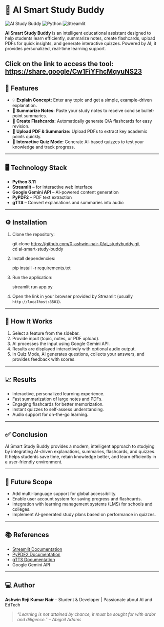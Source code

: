 # 🤖 AI Smart Study Buddy

![AI Study Buddy](https://img.shields.io/badge/Status-Prototype-blue)
![Python](https://img.shields.io/badge/Python-3.11-green)
![Streamlit](https://img.shields.io/badge/Streamlit-v1.28-orange)

**AI Smart Study Buddy** is an intelligent educational assistant designed to help students learn efficiently, summarize notes, create flashcards, upload PDFs for quick insights, and generate interactive quizzes. Powered by AI, it provides personalized, real-time learning support.

Click on the link to access the tool: https://share.google/Cw1FiYFhcMqyuNS23 
---

## 🚀 Features

- 💡 **Explain Concept:** Enter any topic and get a simple, example-driven explanation.
- 📝 **Summarize Notes:** Paste your study notes to receive concise bullet-point summaries.
- 🎴 **Create Flashcards:** Automatically generate Q/A flashcards for easy revision.
- 📂 **Upload PDF & Summarize:** Upload PDFs to extract key academic points quickly.
- 🧠 **Interactive Quiz Mode:** Generate AI-based quizzes to test your knowledge and track progress.

---

## 🖥️ Technology Stack

- **Python 3.11**
- **Streamlit** – for interactive web interface
- **Google Gemini API** – AI-powered content generation
- **PyPDF2** – PDF text extraction
- **gTTS** – Convert explanations and summaries into audio

---

## ⚙️ Installation

1. Clone the repository:

   git clone https://github.com/0-ashwin-nair-0/ai_studybuddy.git <br>
   cd ai-smart-study-buddy

2. Install dependencies:

   pip install -r requirements.txt

3. Run the application:

   streamlit run app.py

4. Open the link in your browser provided by Streamlit (usually `http://localhost:8501`).

---

## 🧠 How It Works

1. Select a feature from the sidebar.  
2. Provide input (topic, notes, or PDF upload).  
3. AI processes the input using Google Gemini API.  
4. Results are displayed interactively with optional audio output.  
5. In Quiz Mode, AI generates questions, collects your answers, and provides feedback with scores.  

---

## 📈 Results

- Interactive, personalized learning experience.  
- Fast summarization of large notes and PDFs.  
- Engaging flashcards for better memorization.  
- Instant quizzes to self-assess understanding.  
- Audio support for on-the-go learning.  

---

## ✅ Conclusion

AI Smart Study Buddy provides a modern, intelligent approach to studying by integrating AI-driven explanations, summaries, flashcards, and quizzes. It helps students save time, retain knowledge better, and learn efficiently in a user-friendly environment.

---

## 🌟 Future Scope

- Add multi-language support for global accessibility.  
- Enable user account system for saving progress and flashcards.  
- Integration with learning management systems (LMS) for schools and colleges.  
- Implement AI-generated study plans based on performance in quizzes.

---

## 📚 References

- [Streamlit Documentation](https://docs.streamlit.io/)  
- [PyPDF2 Documentation](https://pypdf2.readthedocs.io/)  
- [gTTS Documentation](https://gtts.readthedocs.io/)  
- Google Gemini API  

---

## 💻 Author

**Ashwin Reji Kumar Nair** – Student & Developer | Passionate about AI and EdTech  

> _“Learning is not attained by chance, it must be sought for with ardor and diligence.” – Abigail Adams_
